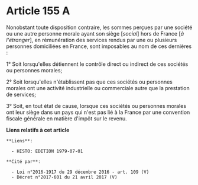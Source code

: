# Article 155 A

Nonobstant toute disposition contraire, les sommes perçues par une société ou une autre personne morale ayant son siège
[*social*] hors de France [*à l'étranger*], en rémunération des services rendus par une ou plusieurs personnes domiciliées en
France, sont imposables au nom de ces dernières :

1° Soit lorsqu'elles détiennent le contrôle direct ou indirect de ces sociétés ou personnes morales;

2° Soit lorsqu'elles n'établissent pas que ces sociétés ou personnes morales ont une activité industrielle ou commerciale
autre que la prestation de services;

3° Soit, en tout état de cause, lorsque ces sociétés ou personnes morales ont leur siège dans un pays qui n'est pas lié à la
France par une convention fiscale générale en matière d'impôt sur le revenu.

**Liens relatifs à cet article**

	**Liens**:

	  - HISTO: EDITION 1979-07-01

	**Cité par**:

	  - Loi n°2016-1917 du 29 décembre 2016 - art. 109 (V)
	  - Décret n°2017-601 du 21 avril 2017 (V)
